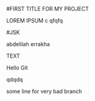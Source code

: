 #FIRST TITLE FOR MY PROJECT

LOREM IPSUM c
qfqfq

#JSK

abdelilah errakha

TEXT

Hello Git

qdqdq

some line for very bad branch
